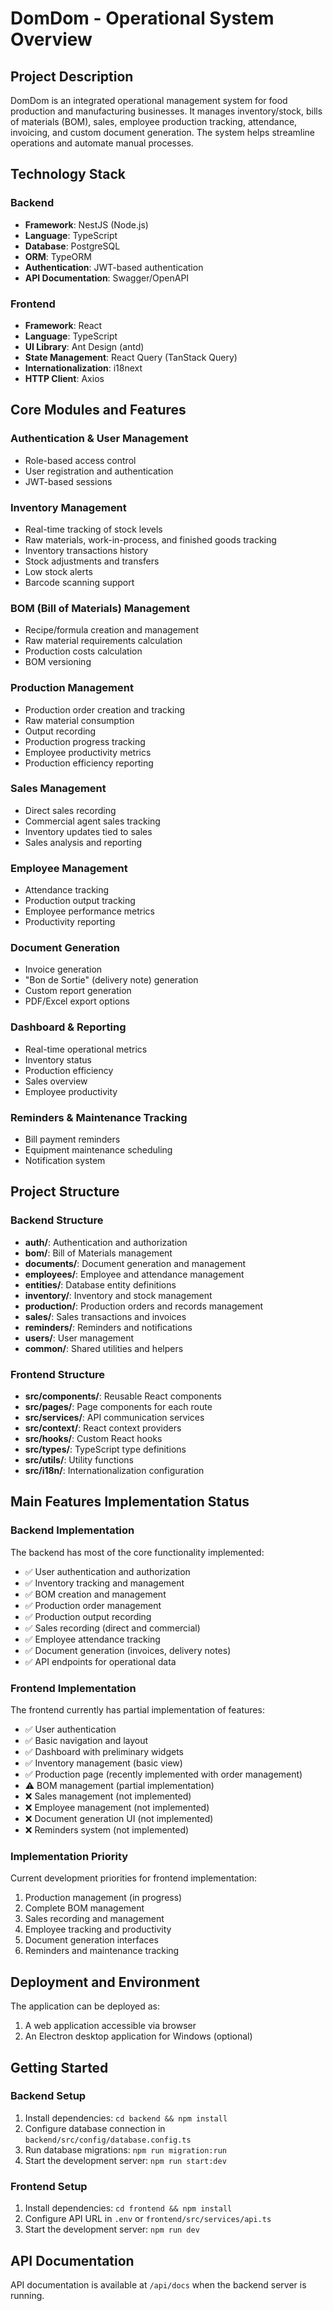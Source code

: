 # DomDom - Operational System Overview

## Project Description

DomDom is an integrated operational management system for food production and manufacturing businesses. It manages inventory/stock, bills of materials (BOM), sales, employee production tracking, attendance, invoicing, and custom document generation. The system helps streamline operations and automate manual processes.

## Technology Stack

### Backend

- **Framework**: NestJS (Node.js)
- **Language**: TypeScript
- **Database**: PostgreSQL
- **ORM**: TypeORM
- **Authentication**: JWT-based authentication
- **API Documentation**: Swagger/OpenAPI

### Frontend

- **Framework**: React
- **Language**: TypeScript
- **UI Library**: Ant Design (antd)
- **State Management**: React Query (TanStack Query)
- **Internationalization**: i18next
- **HTTP Client**: Axios

## Core Modules and Features

### Authentication & User Management

- Role-based access control
- User registration and authentication
- JWT-based sessions

### Inventory Management

- Real-time tracking of stock levels
- Raw materials, work-in-process, and finished goods tracking
- Inventory transactions history
- Stock adjustments and transfers
- Low stock alerts
- Barcode scanning support

### BOM (Bill of Materials) Management

- Recipe/formula creation and management
- Raw material requirements calculation
- Production costs calculation
- BOM versioning

### Production Management

- Production order creation and tracking
- Raw material consumption
- Output recording
- Production progress tracking
- Employee productivity metrics
- Production efficiency reporting

### Sales Management

- Direct sales recording
- Commercial agent sales tracking
- Inventory updates tied to sales
- Sales analysis and reporting

### Employee Management

- Attendance tracking
- Production output tracking
- Employee performance metrics
- Productivity reporting

### Document Generation

- Invoice generation
- "Bon de Sortie" (delivery note) generation
- Custom report generation
- PDF/Excel export options

### Dashboard & Reporting

- Real-time operational metrics
- Inventory status
- Production efficiency
- Sales overview
- Employee productivity

### Reminders & Maintenance Tracking

- Bill payment reminders
- Equipment maintenance scheduling
- Notification system

## Project Structure

### Backend Structure

- **auth/**: Authentication and authorization
- **bom/**: Bill of Materials management
- **documents/**: Document generation and management
- **employees/**: Employee and attendance management
- **entities/**: Database entity definitions
- **inventory/**: Inventory and stock management
- **production/**: Production orders and records management
- **sales/**: Sales transactions and invoices
- **reminders/**: Reminders and notifications
- **users/**: User management
- **common/**: Shared utilities and helpers

### Frontend Structure

- **src/components/**: Reusable React components
- **src/pages/**: Page components for each route
- **src/services/**: API communication services
- **src/context/**: React context providers
- **src/hooks/**: Custom React hooks
- **src/types/**: TypeScript type definitions
- **src/utils/**: Utility functions
- **src/i18n/**: Internationalization configuration

## Main Features Implementation Status

### Backend Implementation

The backend has most of the core functionality implemented:

- ✅ User authentication and authorization
- ✅ Inventory tracking and management
- ✅ BOM creation and management
- ✅ Production order management
- ✅ Production output recording
- ✅ Sales recording (direct and commercial)
- ✅ Employee attendance tracking
- ✅ Document generation (invoices, delivery notes)
- ✅ API endpoints for operational data

### Frontend Implementation

The frontend currently has partial implementation of features:

- ✅ User authentication
- ✅ Basic navigation and layout
- ✅ Dashboard with preliminary widgets
- ✅ Inventory management (basic view)
- ✅ Production page (recently implemented with order management)
- ⚠️ BOM management (partial implementation)
- ❌ Sales management (not implemented)
- ❌ Employee management (not implemented)
- ❌ Document generation UI (not implemented)
- ❌ Reminders system (not implemented)

### Implementation Priority

Current development priorities for frontend implementation:

1. Production management (in progress)
2. Complete BOM management
3. Sales recording and management
4. Employee tracking and productivity
5. Document generation interfaces
6. Reminders and maintenance tracking

## Deployment and Environment

The application can be deployed as:

1. A web application accessible via browser
2. An Electron desktop application for Windows (optional)

## Getting Started

### Backend Setup

1. Install dependencies: `cd backend && npm install`
2. Configure database connection in `backend/src/config/database.config.ts`
3. Run database migrations: `npm run migration:run`
4. Start the development server: `npm run start:dev`

### Frontend Setup

1. Install dependencies: `cd frontend && npm install`
2. Configure API URL in `.env` or `frontend/src/services/api.ts`
3. Start the development server: `npm run dev`

## API Documentation

API documentation is available at `/api/docs` when the backend server is running.
